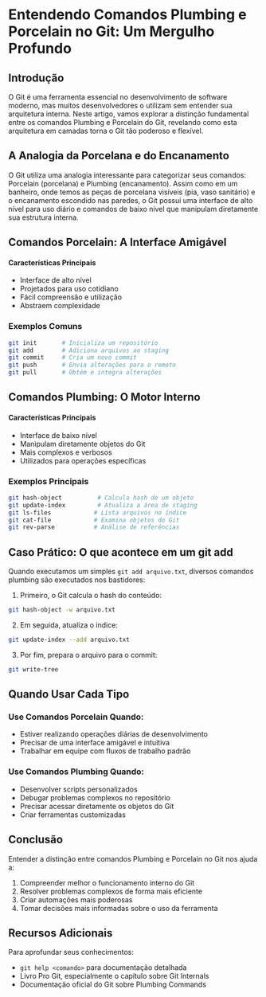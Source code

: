 # Entendendo Comandos Plumbing e Porcelain no Git: Um Mergulho Profundo

## Introdução

O Git é uma ferramenta essencial no desenvolvimento de software moderno, mas muitos desenvolvedores o utilizam sem entender sua arquitetura interna. Neste artigo, vamos explorar a distinção fundamental entre os comandos Plumbing e Porcelain do Git, revelando como esta arquitetura em camadas torna o Git tão poderoso e flexível.

## A Analogia da Porcelana e do Encanamento

O Git utiliza uma analogia interessante para categorizar seus comandos: Porcelain (porcelana) e Plumbing (encanamento). Assim como em um banheiro, onde temos as peças de porcelana visíveis (pia, vaso sanitário) e o encanamento escondido nas paredes, o Git possui uma interface de alto nível para uso diário e comandos de baixo nível que manipulam diretamente sua estrutura interna.

## Comandos Porcelain: A Interface Amigável

#### Características Principais
- Interface de alto nível
- Projetados para uso cotidiano
- Fácil compreensão e utilização
- Abstraem complexidade

### Exemplos Comuns
```bash
git init       # Inicializa um repositório
git add        # Adiciona arquivos ao staging
git commit     # Cria um novo commit
git push       # Envia alterações para o remoto
git pull       # Obtém e integra alterações
```

## Comandos Plumbing: O Motor Interno

#### Características Principais
- Interface de baixo nível
- Manipulam diretamente objetos do Git
- Mais complexos e verbosos
- Utilizados para operações específicas

### Exemplos Principais
```bash
git hash-object          # Calcula hash de um objeto
git update-index         # Atualiza a área de staging
git ls-files            # Lista arquivos no índice
git cat-file            # Examina objetos do Git
git rev-parse           # Análise de referências
```

## Caso Prático: O que acontece em um git add

Quando executamos um simples `git add arquivo.txt`, diversos comandos plumbing são executados nos bastidores:

1. Primeiro, o Git calcula o hash do conteúdo:
```bash
git hash-object -w arquivo.txt
```

2. Em seguida, atualiza o índice:
```bash
git update-index --add arquivo.txt
```

3. Por fim, prepara o arquivo para o commit:
```bash
git write-tree
```

## Quando Usar Cada Tipo

### Use Comandos Porcelain Quando:
- Estiver realizando operações diárias de desenvolvimento
- Precisar de uma interface amigável e intuitiva
- Trabalhar em equipe com fluxos de trabalho padrão

### Use Comandos Plumbing Quando:
- Desenvolver scripts personalizados
- Debugar problemas complexos no repositório
- Precisar acessar diretamente os objetos do Git
- Criar ferramentas customizadas

## Conclusão

Entender a distinção entre comandos Plumbing e Porcelain no Git nos ajuda a:
1. Compreender melhor o funcionamento interno do Git
2. Resolver problemas complexos de forma mais eficiente
3. Criar automações mais poderosas
4. Tomar decisões mais informadas sobre o uso da ferramenta

## Recursos Adicionais

Para aprofundar seus conhecimentos:
- `git help <comando>` para documentação detalhada
- Livro Pro Git, especialmente o capítulo sobre Git Internals
- Documentação oficial do Git sobre Plumbing Commands